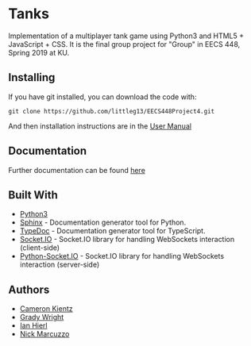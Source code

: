 # Tanks

Implementation of a multiplayer tank game using Python3 and HTML5 + JavaScript + CSS.
It is the final group project for "Group" in EECS 448, Spring 2019 at KU.

## Installing

If you have git installed, you can download the code with:

```
git clone https://github.com/littleg13/EECS448Project4.git
```

And then installation instructions are in the [User Manual](Documentation/UserManual.md)

## Documentation

Further documentation can be found [here](Documentation/index.html)

## Built With

* [Python3](https://www.python.org/)
* [Sphinx](http://www.sphinx-doc.org/en/master/) - Documentation generator tool for Python.
* [TypeDoc](https://typedoc.org/) - Documentation generator tool for TypeScript.
* [Socket.IO](https://socket.io/) - Socket.IO library for handling WebSockets interaction (client-side)
* [Python-Socket.IO](https://python-socketio.readthedocs.io/en/latest/index.html) - Socket.IO library for handling WebSockets interaction (server-side)

## Authors

* [Cameron Kientz](https://github.com/C256k145)
* [Grady Wright](https://github.com/littleg13)
* [Ian Hierl](https://github.com/IanHierl)
* [Nick Marcuzzo](https://github.com/Cuzzo01)
